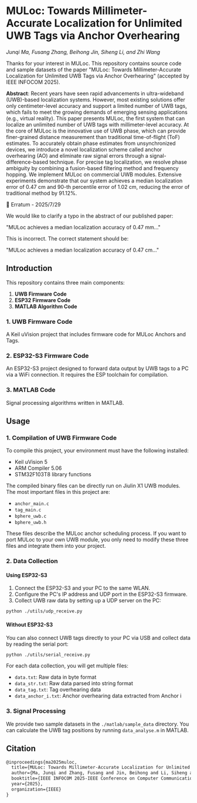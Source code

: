 # MULoc: Towards Millimeter-Accurate Localization for Unlimited UWB Tags via Anchor Overhearing

*Junqi Ma, Fusang Zhang, Beihong Jin, Siheng Li, and Zhi Wang*

Thanks for your interest in MULoc. This repository contains source code and sample datasets of the paper "MULoc: Towards Millimeter-Accurate Localization for Unlimited UWB Tags via Anchor Overhearing" (accepted by IEEE INFOCOM 2025).

**Abstract**: Recent years have seen rapid advancements in ultra-wideband (UWB)-based localization systems. However, most existing solutions offer only centimeter-level accuracy and support a limited number of UWB tags, which fails to meet the growing demands of emerging sensing applications (e.g., virtual reality). This paper presents MULoc, the first system that can localize an unlimited number of UWB tags with millimeter-level accuracy. At the core of MULoc is the innovative use of UWB phase, which can provide finer-grained distance measurement than traditional time-of-flight (ToF) estimates. To accurately obtain phase estimates from unsynchronized devices, we introduce a novel localization scheme called anchor overhearing (AO) and eliminate raw signal errors through a signal-difference-based technique. For precise tag localization, we resolve phase ambiguity by combining a fusion-based filtering method and frequency hopping. We implement MULoc on commercial UWB modules. Extensive experiments demonstrate that our system achieves a median localization error of 0.47 cm and 90-th percentile error of 1.02 cm, reducing the error of traditional method by 91.12%.

📌 Erratum - 2025/7/29

We would like to clarify a typo in the abstract of our published paper:

"MULoc achieves a median localization accuracy of 0.47 mm..."

This is incorrect. The correct statement should be:

"MULoc achieves a median localization accuracy of 0.47 cm..."

## Introduction

This repository contains three main components:

1. **UWB Firmware Code**
2. **ESP32 Firmware Code**
3. **MATLAB Algorithm Code**

### 1. UWB Firmware Code

A Keil uVision project that includes firmware code for MULoc Anchors and Tags. 

### 2. ESP32-S3 Firmware Code

An ESP32-S3 project designed to forward data output by UWB tags to a PC via a WiFi connection. It requires the ESP toolchain for compilation. 

### 3. MATLAB Code

Signal processing algorithms written in MATLAB.

## Usage

### 1. Compilation of UWB Firmware Code

To compile this project, your environment must have the following installed:

- Keil uVision 5
- ARM Compiler 5.06
- STM32F103T8 library functions

The compiled binary files can be directly run on Jiulin X1 UWB modules. The most important files in this project are:

- `anchor_main.c`
- `tag_main.c`
- `bphere_uwb.c`
- `bphere_uwb.h`

These files describe the MULoc anchor scheduling process. If you want to port MULoc to your own UWB module, you only need to modify these three files and integrate them into your project.

### 2. Data Collection

#### Using ESP32-S3

1. Connect the ESP32-S3 and your PC to the same WLAN.
2. Configure the PC's IP address and UDP port in the ESP32-S3 firmware.
3. Collect UWB raw data by setting up a UDP server on the PC:

```bash
python ./utils/udp_receive.py
```

#### Without ESP32-S3

You can also connect UWB tags directly to your PC via USB and collect data by reading the serial port:

```bash
python ./utils/serial_receive.py
```

For each data collection, you will get multiple files:

- `data.txt`: Raw data in byte format
- `data_str.txt`: Raw data parsed into string format
- `data_tag.txt`: Tag overhearing data
- `data_anchor_i.txt`: Anchor overhearing data extracted from Anchor i

### 3. Signal Processing

We provide two sample datasets in the `./matlab/sample_data` directory. You can calculate the UWB tag positions by running `data_analyse.m` in MATLAB.

## Citation

```latex
@inproceedings{ma2025muloc,
  title={MULoc: Towards Millimeter-Accurate Localization for Unlimited UWB Tags via Anchor Overhearing},
  author={Ma, Junqi and Zhang, Fusang and Jin, Beihong and Li, Siheng and Wang, Zhi},
  booktitle={IEEE INFOCOM 2025-IEEE Conference on Computer Communications},
  year={2025},
  organization={IEEE}
}
```


